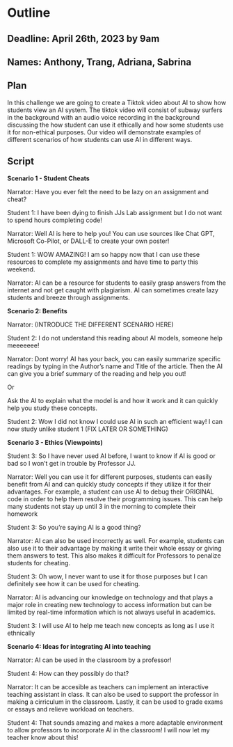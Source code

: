 # Outline

## Deadline: April 26th, 2023 by 9am
## Names: Anthony, Trang, Adriana, Sabrina 

## Plan

In this challenge we are going to create a Tiktok video about AI to show how students view an AI system. The tiktok video will consist of subway surfers in the background with an audio voice recording in the background discussing the how student can use it ethically and how some students use it for non-ethical purposes. Our video will demonstrate examples of different scenarios of how students can use AI in different ways. 

## Script

**Scenario 1 - Student Cheats**

Narrator: Have you ever felt the need to be lazy on an assignment and cheat?

Student 1: I have been dying to finish JJs Lab assignment but I do not want to spend hours completing code!

Narrator: Well AI is here to help you! You can use sources like Chat GPT, Microsoft Co-Pilot, or DALL-E to create your own poster!

Student 1: WOW AMAZING! I am so happy now that I can use these resources to complete my assignments and have time to party this weekend. 

Narrator: AI can be a resource for students to easily grasp answers from the internet and not get caught with plagiarism. AI can sometimes create lazy students and breeze through assignments. 

**Scenario 2: Benefits**

Narrator: (INTRODUCE THE DIFFERENT SCENARIO HERE)

Student 2: I do not understand this reading about AI models, someone help meeeeeee! 

Narrator: Dont worry! AI has your back, you can easily summarize specific readings by typing in the Author’s name and Title of the article. Then the AI can give you a brief summary of the reading and help you out!

Or 

Ask the AI to explain what the model is and how it work and it can quickly help you study these concepts.

Student 2: Wow I did not know I could use AI in such an efficient way! I can now study unlike student 1 (FIX LATER OR SOMETHING) 


**Scenario 3 - Ethics (Viewpoints)**

Student 3: So I have never used AI before, I want to know if AI is good or bad so I won’t get in trouble by Professor JJ. 

Narrator: Well you can use it for different purposes, students can easily benefit from AI and can quickly study concepts if they utilize it for their advantages. For example, a student can use AI to debug their ORIGINAL code in order to help them resolve their programming issues. This can help many students not stay up until 3 in the morning to complete their homework

Student 3: So you’re saying AI is a good thing? 

Narrator: AI can also be used incorrectly as well. For example, students can also use it to their advantage by making it write their whole essay or giving them answers to test. This also makes it difficult for Professors to penalize students for cheating.

Student 3: Oh wow, I never want to use it for those purposes but I can definitely see how it can be used for cheating. 

Narrator: AI is advancing our knowledge on technology and that plays a major role in creating new technology to access information but can be limited by real-time information which is not always useful in academics. 

Student 3: I will use AI to help me teach new concepts as long as I use it ethnically

**Scenario 4: Ideas for integrating AI into teaching**

Narrator: AI can be used in the classroom by a professor!

Student 4: How can they possibly do that? 

Narrator: It can be accesible as teachers can implement an interactive teaching assistant in class. It can also be used to support the professor in making a cirriculum in the classroom. Lastly, it can be used to grade exams or essays and relieve workload on teachers. 

Student 4: That sounds amazing and makes a more adaptable environment to allow professors to incorporate AI in the classroom! I will now let my teacher know about this!
